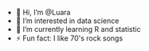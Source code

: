 - 👋 Hi, I’m @Luara
- 👀 I’m interested in data science
- 🌱 I’m currently learning R and statistic
- ⚡ Fun fact: I like 70's rock songs

<!---
Luaraaa/Luaraaa is a ✨ special ✨ repository because its `README.md` (this file) appears on your GitHub profile.
You can click the Preview link to take a look at your changes.
--->
